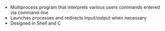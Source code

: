 - Multiprocess program that interprets various users commands entered via command-line
- Launches processes and redirects input/output when necessary
- Designed in Shell and C
